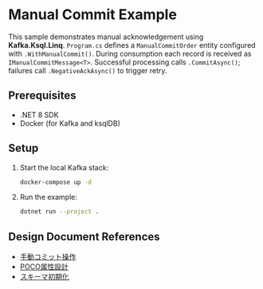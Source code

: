 # Manual Commit Example

This sample demonstrates manual acknowledgement using **Kafka.Ksql.Linq**.
`Program.cs` defines a `ManualCommitOrder` entity configured with `.WithManualCommit()`.
During consumption each record is received as `IManualCommitMessage<T>`.
Successful processing calls `.CommitAsync()`; failures call `.NegativeAckAsync()` to trigger retry.

## Prerequisites

- .NET 8 SDK
- Docker (for Kafka and ksqlDB)

## Setup

1. Start the local Kafka stack:
   ```bash
   docker-compose up -d
   ```
2. Run the example:
   ```bash
   dotnet run --project .
   ```

## Design Document References

- [手動コミット操作](../../docs/manual_commit.md)
- [POCO属性設計](../../docs/oss_design_combined.md#3-poco属性ベースdsl設計ルール（fluent-apiの排除方針）)
- [スキーマ初期化](../../docs/oss_design_combined.md#4-スキーマ構築と初期化手順（onmodelcreating）)
